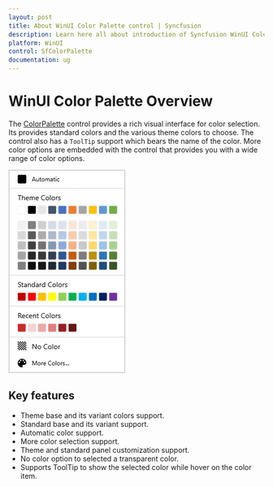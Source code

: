 ```yaml
---
layout: post
title: About WinUI Color Palette control | Syncfusion
description: Learn here all about introduction of Syncfusion WinUI Color Palette control with rich visual interface support.
platform: WinUI
control: SfColorPalette
documentation: ug
---
```


# WinUI Color Palette Overview

The [ColorPalette](https://help.syncfusion.com/cr/winUI/Syncfusion.UI.Xaml.Editors.SfColorPalette.html) control provides a rich visual interface for color selection. Its provides standard colors and the various theme colors to choose.  The control also has a `ToolTip` support which bears the name of the color. More color options are embedded with the control that provides you with a wide range of color options.

![ColorPalette control structure](Getting-Started_images/Overview.png)

## Key features

* Theme base and its variant colors support.
* Standard base and its variant support.
* Automatic color support.
* More color selection support.
* Theme and standard panel customization support.
* No color option to selected a transparent color.
* Supports ToolTip to show the selected color while hover on the color item.